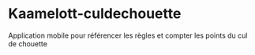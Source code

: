 # Kaamelott-culdechouette
Application mobile pour référencer les règles et compter les points du cul de chouette
